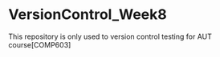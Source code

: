 # VersionControl_Week8
This repository is only used to version control testing for AUT course[COMP603]

